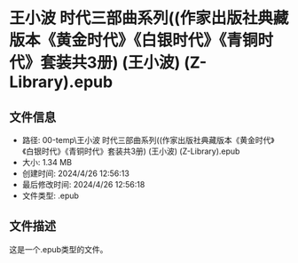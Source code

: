 ﻿# 王小波 时代三部曲系列((作家出版社典藏版本《黄金时代》《白银时代》《青铜时代》套装共3册) (王小波) (Z-Library).epub

## 文件信息
- 路径: 00-temp\王小波 时代三部曲系列((作家出版社典藏版本《黄金时代》《白银时代》《青铜时代》套装共3册) (王小波) (Z-Library).epub
- 大小: 1.34 MB
- 创建时间: 2024/4/26 12:56:13
- 最后修改时间: 2024/4/26 12:56:18
- 文件类型: .epub

## 文件描述
这是一个.epub类型的文件。

